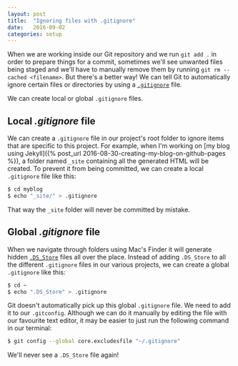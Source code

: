 ```yaml
---
layout: post
title:  "Ignoring files with .gitignore"
date:   2016-09-02
categories: setup
---
```


When we are working inside our Git repository and we run `git add .` in order to prepare things for a commit, sometimes we'll see unwanted files being staged and we'll have to manually remove them by running `git rm --cached <filename>`. But there's a better way! We can tell Git to automatically ignore certain files or directories by using a [`.gitignore`](https://git-scm.com/docs/gitignore) file.

We can create local or global `.gitignore` files.

## Local *.gitignore* file

We can create a `.gitignore` file in our project's root folder to ignore items that are specific to this project. For example, when I'm working on [my blog using Jekyll]({% post_url 2016-08-30-creating-my-blog-on-github-pages %}), a folder named `_site` containing all the generated HTML will be created. To prevent it from being committed, we can create a local `.gitignore` file like this:

```bash
$ cd myblog
$ echo "_site/" > .gitignore
```

That way the `_site` folder will never be committed by mistake.

## Global *.gitignore* file

When we navigate through folders using Mac's Finder it will generate hidden [`.DS_Store`](https://en.wikipedia.org/wiki/.DS_Store) files all over the place. Instead of adding `.DS_Store` to all the different `.gitignore` files in our various projects, we can create a global `.gitignore` like this:

```bash
$ cd ~
$ echo ".DS_Store" > .gitignore
```

Git doesn't automatically pick up this global `.gitignore` file. We need to add it to our `.gitconfig`. Although we can do it manually by editing the file with our favourite text editor, it may be easier to just run the following command in our terminal:

```bash
$ git config --global core.excludesfile "~/.gitignore"
```

We'll never see a `.DS_Store` file again!
